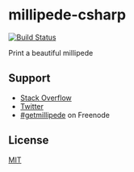 # millipede-csharp

[![Build Status](https://secure.travis-ci.org/getmillipede/millipede-csharp.svg)](https://travis-ci.org/getmillipede/millipede-csharp)

Print a beautiful millipede

## Support

* [Stack Overflow](http://stackoverflow.com/questions/tagged/millipede)
* [Twitter](https://twitter.com/getmillipede)
* [#getmillipede](http://webchat.freenode.net?channels=%23getmillipede&uio=d4) on Freenode

## License

[MIT](https://github.com/getmillipede/millipede-csharp/blob/master/LICENSE)
